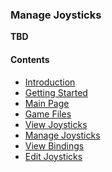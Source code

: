 ﻿### Manage Joysticks

**TBD**

#### Contents

- [Introduction](ReadME.md)
- [Getting Started](GettingStarted.md)
- [Main Page](MainPage.md)
- [Game Files](GameFiles.md)
- [View Joysticks](ViewJoysticks.md)
- [Manage Joysticks](ManageJoysticks.md)
- [View Bindings](ViewBindings.md)
- [Edit Joysticks](EditJoysticks.md)